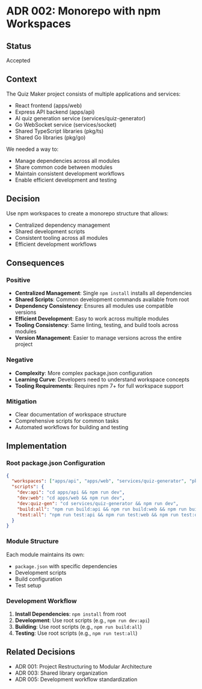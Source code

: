 # ADR 002: Monorepo with npm Workspaces

## Status

Accepted

## Context

The Quiz Maker project consists of multiple applications and services:

- React frontend (apps/web)
- Express API backend (apps/api)
- AI quiz generation service (services/quiz-generator)
- Go WebSocket service (services/socket)
- Shared TypeScript libraries (pkg/ts)
- Shared Go libraries (pkg/go)

We needed a way to:

- Manage dependencies across all modules
- Share common code between modules
- Maintain consistent development workflows
- Enable efficient development and testing

## Decision

Use npm workspaces to create a monorepo structure that allows:

- Centralized dependency management
- Shared development scripts
- Consistent tooling across all modules
- Efficient development workflows

## Consequences

### Positive

- **Centralized Management**: Single `npm install` installs all dependencies
- **Shared Scripts**: Common development commands available from root
- **Dependency Consistency**: Ensures all modules use compatible versions
- **Efficient Development**: Easy to work across multiple modules
- **Tooling Consistency**: Same linting, testing, and build tools across modules
- **Version Management**: Easier to manage versions across the entire project

### Negative

- **Complexity**: More complex package.json configuration
- **Learning Curve**: Developers need to understand workspace concepts
- **Tooling Requirements**: Requires npm 7+ for full workspace support

### Mitigation

- Clear documentation of workspace structure
- Comprehensive scripts for common tasks
- Automated workflows for building and testing

## Implementation

### Root package.json Configuration

```json
{
  "workspaces": ["apps/api", "apps/web", "services/quiz-generator", "pkg/ts"],
  "scripts": {
    "dev:api": "cd apps/api && npm run dev",
    "dev:web": "cd apps/web && npm run dev",
    "dev:quiz-gen": "cd services/quiz-generator && npm run dev",
    "build:all": "npm run build:api && npm run build:web && npm run build:quiz-gen",
    "test:all": "npm run test:api && npm run test:web && npm run test:quiz-gen"
  }
}
```

### Module Structure

Each module maintains its own:

- `package.json` with specific dependencies
- Development scripts
- Build configuration
- Test setup

### Development Workflow

1. **Install Dependencies**: `npm install` from root
2. **Development**: Use root scripts (e.g., `npm run dev:api`)
3. **Building**: Use root scripts (e.g., `npm run build:all`)
4. **Testing**: Use root scripts (e.g., `npm run test:all`)

## Related Decisions

- ADR 001: Project Restructuring to Modular Architecture
- ADR 003: Shared library organization
- ADR 005: Development workflow standardization
